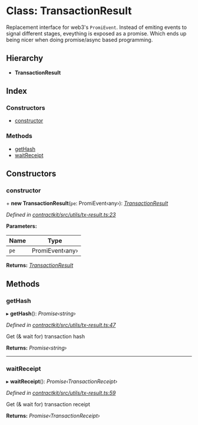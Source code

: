 # Class: TransactionResult

Replacement interface for web3's `PromiEvent`. Instead of emiting events
to signal different stages, eveything is exposed as a promise. Which ends
up being nicer when doing promise/async based programming.

## Hierarchy

* **TransactionResult**

## Index

### Constructors

* [constructor](_contractkit_src_utils_tx_result_.transactionresult.md#constructor)

### Methods

* [getHash](_contractkit_src_utils_tx_result_.transactionresult.md#gethash)
* [waitReceipt](_contractkit_src_utils_tx_result_.transactionresult.md#waitreceipt)

## Constructors

###  constructor

\+ **new TransactionResult**(`pe`: PromiEvent‹any›): *[TransactionResult](_contractkit_src_utils_tx_result_.transactionresult.md)*

*Defined in [contractkit/src/utils/tx-result.ts:23](https://github.com/celo-org/celo-monorepo/blob/master/packages/contractkit/src/utils/tx-result.ts#L23)*

**Parameters:**

Name | Type |
------ | ------ |
`pe` | PromiEvent‹any› |

**Returns:** *[TransactionResult](_contractkit_src_utils_tx_result_.transactionresult.md)*

## Methods

###  getHash

▸ **getHash**(): *Promise‹string›*

*Defined in [contractkit/src/utils/tx-result.ts:47](https://github.com/celo-org/celo-monorepo/blob/master/packages/contractkit/src/utils/tx-result.ts#L47)*

Get (& wait for) transaction hash

**Returns:** *Promise‹string›*

___

###  waitReceipt

▸ **waitReceipt**(): *Promise‹TransactionReceipt›*

*Defined in [contractkit/src/utils/tx-result.ts:59](https://github.com/celo-org/celo-monorepo/blob/master/packages/contractkit/src/utils/tx-result.ts#L59)*

Get (& wait for) transaction receipt

**Returns:** *Promise‹TransactionReceipt›*
